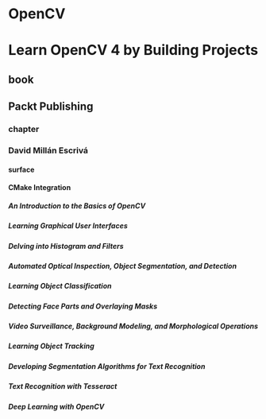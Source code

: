 # OpenCV
# Learn OpenCV 4 by Building Projects
## book
## Packt Publishing
### chapter
### David Millán Escrivá
#### surface

#### CMake Integration
##### An Introduction to the Basics of OpenCV

#### <Topic>
##### Learning Graphical User Interfaces

#### <Topic>
##### Delving into Histogram and Filters

#### <Topic>
##### Automated Optical Inspection, Object Segmentation, and Detection

#### <Topic>
##### Learning Object Classification

#### <Topic>
##### Detecting Face Parts and Overlaying Masks

#### <Topic>
##### Video Surveillance, Background Modeling, and Morphological Operations

#### <Topic>
##### Learning Object Tracking

#### <Topic>
##### Developing Segmentation Algorithms for Text Recognition

#### <Topic>
##### Text Recognition with Tesseract

#### <Topic>
##### Deep Learning with OpenCV
